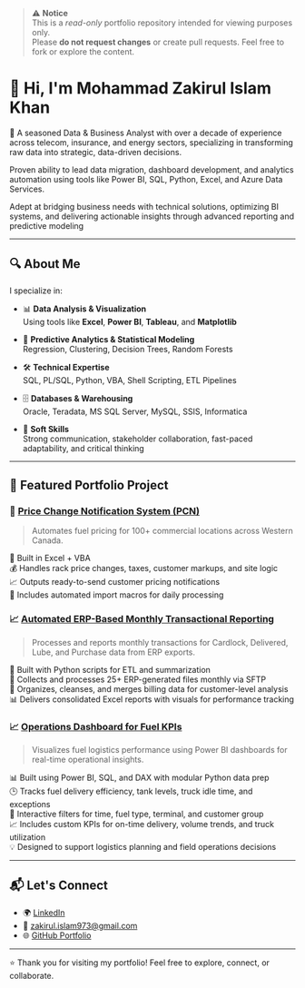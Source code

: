 > ⚠️ **Notice**  
> This is a _read-only_ portfolio repository intended for viewing purposes only.  
> Please **do not request changes** or create pull requests. Feel free to fork or explore the content.



# 👋 Hi, I'm Mohammad Zakirul Islam Khan

🎯 A seasoned Data & Business Analyst with over a decade of experience across telecom, insurance, and energy sectors, specializing in transforming raw data into strategic, data-driven decisions.

Proven ability to lead data migration, dashboard development, and analytics automation using tools like Power BI, SQL, Python, Excel, and Azure Data Services.

Adept at bridging business needs with technical solutions, optimizing BI systems, and delivering actionable insights through advanced reporting and predictive modeling

---

## 🔍 About Me

I specialize in:

- 📊 **Data Analysis & Visualization**  
  Using tools like **Excel**, **Power BI**, **Tableau**, and **Matplotlib**

- 🧠 **Predictive Analytics & Statistical Modeling**  
  Regression, Clustering, Decision Trees, Random Forests

- 🛠️ **Technical Expertise**  
  SQL, PL/SQL, Python, VBA, Shell Scripting, ETL Pipelines

- 🗄️ **Databases & Warehousing**  
  Oracle, Teradata, MS SQL Server, MySQL, SSIS, Informatica

- 🧬 **Soft Skills**  
  Strong communication, stakeholder collaboration, fast-paced adaptability, and critical thinking

---

## 🧩 Featured Portfolio Project

### 🔧 [Price Change Notification System (PCN)](https://github.com/data-analyst-portfolio-web/data-analyst-portfolio/tree/main/PCN)

> Automates fuel pricing for 100+ commercial locations across Western Canada.

📌 Built in Excel + VBA  
💰 Handles rack price changes, taxes, customer markups, and site logic  
📈 Outputs ready-to-send customer pricing notifications  
🔁 Includes automated import macros for daily processing 

### 📈 [Automated ERP-Based Monthly Transactional Reporting](https://github.com/data-analyst-portfolio-web/data-analyst-portfolio/tree/main/Automated%20ERP-Based%20Monthly%20Transactional%20Reporting)

> Processes and reports monthly transactions for Cardlock, Delivered, Lube, and Purchase data from ERP exports.

🐍 Built with Python scripts for ETL and summarization   
🧮 Collects and processes 25+ ERP-generated files monthly via SFTP    
📁 Organizes, cleanses, and merges billing data for customer-level analysis     
📊 Delivers consolidated Excel reports with visuals for performance tracking     

### 📈 [Operations Dashboard for Fuel KPIs](https://github.com/data-analyst-portfolio-web/data-analyst-portfolio/tree/main/Operations%20Dashboard%20for%20Fuel%20KPIs%20(Power%20BI))

> Visualizes fuel logistics performance using Power BI dashboards for real-time operational insights.       

📊 Built using Power BI, SQL, and DAX with modular Python data prep       
🕒 Tracks fuel delivery efficiency, tank levels, truck idle time, and exceptions       
📍 Interactive filters for time, fuel type, terminal, and customer group        
📈 Includes custom KPIs for on-time delivery, volume trends, and truck utilization         
💡 Designed to support logistics planning and field operations decisions        

---

## 📬 Let's Connect

- 🌍 [LinkedIn](https://www.linkedin.com/in/mzik)
- 📧 zakirul.islam973@gmail.com  
- 🌐 [GitHub Portfolio](https://github.com/data-analyst-portfolio-web/data-analyst-portfolio)

---

⭐ Thank you for visiting my portfolio! Feel free to explore, connect, or collaborate.
